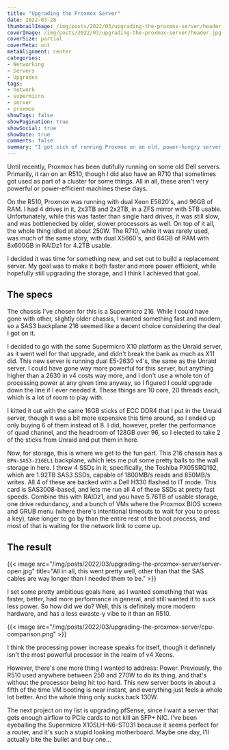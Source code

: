 ```yaml
---
title: "Upgrading the Proxmox Server"
date: 2022-03-28
thumbnailImage: /img/posts/2022/03/upgrading-the-proxmox-server/header.jpg
coverImage: /img/posts/2022/03/upgrading-the-proxmox-server/header.jpg
coverSize: partial
coverMeta: out
metaAlignment: center
categories:
- Networking
- Servers
- Upgrades
tags:
- network
- supermicro
- server
- proxmox
showTags: false
showPagination: true
showSocial: true
showDate: true
comments: false
summary: "I got sick of running Proxmox on an old, power-hungry server on spinning hard drives, so I did something about it."
---
```


Until recently, Proxmox has been dutifully running on some old Dell servers. Primarily, it ran on an R510, though I did also have an R710 that sometimes got used as part of a cluster for some things. All in all, these aren't very powerful or power-efficient machines these days.

On the R510, Proxmox was running with dual Xeon E5620's, and 96GB of RAM. I had 4 drives in it, 2x3TB and 2x2TB, in a ZFS mirror with 5TB usable. Unfortunately, while this was faster than single hard drives, it was still slow, and was bottlenecked by older, slower processors as well. On top of it all, the whole thing idled at about 250W. The R710, while it was rarely used, was much of the same story, with dual X5660's, and 64GB of RAM with 8x600GB in RAIDz1 for 4.2TB usable.

I decided it was time for something new, and set out to build a replacement server. My goal was to make it both faster and more power efficient, while hopefully still upgrading the storage, and I think I achieved that goal.

## The specs
The chassis I've chosen for this is a Supermicro 216. While I could have gone with other, slightly older chassis, I wanted something fast and modern, so a SAS3 backplane 216 seemed like a decent choice considering the deal I got on it.

I decided to go with the same Supermicro X10 platform as the Unraid server, as it went well for that upgrade, and didn't break the bank as much as X11 did. This new server is running dual E5-2630 v4's, the same as the Unraid server. I could have gone way more powerful for this server, but anything higher than a 2630 in v4 costs way more, and I don't use a whole ton of processing power at any given time anyway, so I figured I could upgrade down the line if I ever needed it. These things are 10 core, 20 threads each, which is a lot of room to play with.

I kitted it out with the same 16GB sticks of ECC DDR4 that I put in the Unraid server, though it was a bit more expensive this time around, so I ended up only buying 6 of them instead of 8. I did, however, prefer the performance of quad channel, and the headroom of 128GB over 96, so I elected to take 2 of the sticks from Unraid and put them in here.

Now, for storage, this is where we get to the fun part. This 216 chassis has a `BPN-SAS3-216EL1` backplane, which lets me put some pretty balls to the wall storage in here. I threw 4 SSDs in it, specifically, the Toshiba PX05SRQ192, which are 1.92TB SAS3 SSDs, capable of 1800MB/s reads and 850MB/s writes. All 4 of these are backed with a Dell H330 flashed to IT mode. This card is SAS3008-based, and lets me run all 4 of these SSDs at pretty fast speeds. Combine this with RAIDz1, and you have 5.76TB of usable storage, one drive redundancy, and a bunch of VMs where the Proxmox BIOS screen and GRUB menu (where there's intentional timeouts to wait for you to press a key), take longer to go by than the entire rest of the boot process, and most of that is waiting for the network link to come up.

## The result
{{< image src="/img/posts/2022/03/upgrading-the-proxmox-server/server-open.jpg" title="All in all, this went pretty well, other than that the SAS cables are way longer than I needed them to be." >}}

I set some pretty ambitious goals here, as I wanted something that was faster, better, had more performance in general, and still wanted it to suck less power. So how did we do? Well, this is definitely more modern hardware, and has a less ewaste-y vibe to it than an R510.

{{< image src="/img/posts/2022/03/upgrading-the-proxmox-server/cpu-comparison.png" >}}

I think the processing power increase speaks for itself, though it definitely isn't the most powerful processor in the realm of v4 Xeons.

However, there's one more thing I wanted to address: Power. Previously, the R510 used anywhere between 250 and 270W to do its thing, and that's without the processor being hit too hard. This new server boots in about a fifth of the time VM booting is near instant, and everything just feels a whole lot better. And the whole thing only sucks back 130W.

The next project on my list is upgrading pfSense, since I want a server that gets enough airflow to PCIe cards to not kill an SFP+ NIC. I've been eyeballing the Supermicro X10SLH-N6-ST031 because it seems perfect for a router, and it's such a stupid looking motherboard. Maybe one day, I'll actually bite the bullet and buy one...